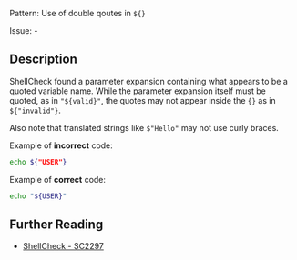 Pattern: Use of double qoutes in `${}`

Issue: -

## Description

ShellCheck found a parameter expansion containing what appears to be a quoted variable name. While the parameter expansion itself must be quoted, as in `"${valid}"`, the quotes may not appear inside the `{}` as in `${"invalid"}`.

Also note that translated strings like `$"Hello"` may not use curly braces.

Example of **incorrect** code:

```sh
echo ${"USER"}
```

Example of **correct** code:

```sh
echo "${USER}"
```

## Further Reading

* [ShellCheck - SC2297](https://github.com/koalaman/shellcheck/wiki/SC2297)
